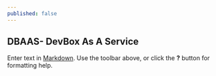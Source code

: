 ```yaml
---
published: false
---
```

## DBAAS- DevBox As A Service

Enter text in [Markdown](http://daringfireball.net/projects/markdown/). Use the toolbar above, or click the **?** button for formatting help.
